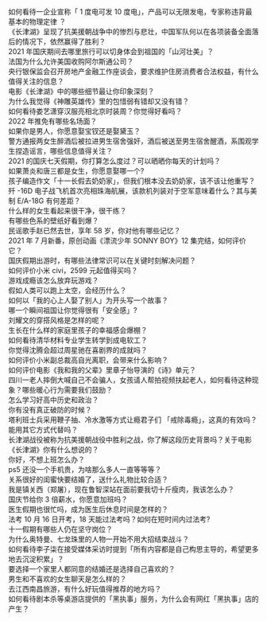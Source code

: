 如何看待一企业宣称「 1 度电可发 10 度电」，产品可以无限发电，专家称违背最基本的物理定律 ？  
《长津湖》呈现了抗美援朝战争中的惨烈与悲壮，中国军队何以在各项装备全面落后的情况下，依然赢得了胜利？  
2021 年国庆期间去哪里旅行可以切身体会到祖国的「山河壮美」？  
法国为什么允许美国收购阿尔斯通公司？  
央行银保监会召开房地产金融工作座谈会，要求维护住房消费者合法权益，有什么值得关注的信息？  
电影《长津湖》中的哪些细节最让你印象深刻？  
为什么我觉得《神雕英雄传》里的包惜弱有错却又没有错？  
如何看待娄艺潇穿汉服亮相北京时装周？你觉得好看吗？  
2022 年推免有哪些名场面？  
如果你是男人，你愿意娶宝钗还是娶黛玉？  
警方通报两女生醉酒后被拉进男生宿舍强奸，酒后被送至男生宿舍醒酒，系围观学生捏造谣言，哪些信息值得关注？  
2021 的国庆七天假期，你打算怎么度过？可以晒晒你每天的计划吗？  
如果萧炎和唐三都是女生，你愿意娶哪一个?  
孩子编造作文「十一长假去奶奶家」，但我们根本没去奶奶家，该不该让他重写？  
歼 -16D 电子战飞机首次亮相珠海航展，该款机列装对于空军意味着什么？其与美制 E/A-18G 有何差距？  
什么样的女生看起来很干净，很干练？  
有哪些色系的壁纸好看到爆？  
民谣歌手赵已然去世，享年 58 岁，你对他有哪些记忆？  
2021 年 7 月新番，原创动画《漂流少年 SONNY BOY》12 集完结，如何评价它？  
国庆假期出游时，有哪些法律常识可以在关键时刻解决问题？  
如何评价小米 civi，2599 元起值得买吗？  
游戏成瘾该怎么放弃玩游戏？  
假如人类可以跑上太空，会经历什么？  
如何以「我的心上人娶了别人」为开头写一个故事？  
哪一个瞬间祖国让你觉得很有「安全感」?  
刘耀文的穿搭风格是怎样的呢？  
生长在什么样的家庭里孩子的幸福感会爆棚？  
如何看待清华材料专业学生转学到成电软工？  
你觉得沈腾会超过周星驰在喜剧界的成就吗？  
如何评价小米副总裁高自光离职，会带来什么影响？  
如何评价电影《我和我的父辈》里章子怡导演的《诗》单元？  
四川一老人摔倒大喊自己不会骗人，女孩请人帮拍视频扶起老人，如何看待这种现象？哪些暖心行为需要我们鼓励？  
怎么学习好高中历史和政治？  
你有没有真正破防的时候？  
塔利班士兵采用鞭子抽、冷水激等方式让瘾君子们 「戒除毒瘾」，这真的有效吗？能用其它方式代替吗？  
长津湖战役被称为抗美援朝战役中胜利之战，你了解这段历史背景吗？关于电影《长津湖》你有什么想说的？  
你好，不想上班怎么办？  
ps5 还没一个手机贵，为啥那么多人一直等等等？  
关系很好的闺蜜快要结婚了，送什么礼物比较合适？  
我是镇关西（郑屠），现在鲁智深站在面前要我切十斤瘦肉，我该怎么办？  
国庆节给你 3 倍薪水，你愿意加班吗？  
医生假期也很忙吗，成为医生后休息时间是怎样的？  
法考 10 月 16 日开考，18 天能过法考吗？如何在短时间内过法考?  
十一假期有哪些人仍在坚守岗位？  
为什么奥特曼、七龙珠里的人物一开始不用大招结束战斗？  
如何看待李子柒在接受媒体采访时提到「所有内容都是自己构思主导的，希望更多地去沉淀积累」？  
要选择一个家里人都同意的结婚还是选择自己喜欢的？  
男生和不喜欢的女生聊天是怎么样的？  
去江西南昌旅游，有什么好玩值得推荐的地方吗？  
如何看待剧本杀等桌游店提供的「黑执事」服务，为什么会有网红「黑执事」店的产生？  
